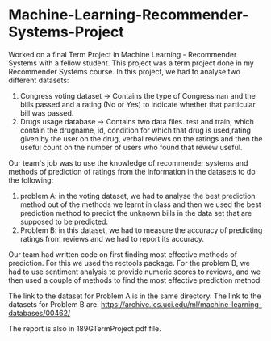 # Machine-Learning-Recommender-Systems-Project
Worked on a final Term Project in Machine Learning - Recommender Systems with a fellow student.
This project was a term project done in my Recommender Systems course. In this project, we had to analyse two different datasets: 
1) Congress voting dataset -> Contains the type of Congressman and the bills passed and a rating (No or Yes) to indicate whether that particular bill was passed.
2) Drugs usage database -> Contains two data files. test and train, which contain the drugname, id, condition for which that drug is used,rating given by the user on the drug, verbal reviews on the ratings and then the useful count on the number of users who found that review useful.

Our team's job was to use the knowledge of recommender systems and methods of prediction of ratings from the information in the datasets to do the following:

1) problem A: in the voting dataset, we had to analyse the best prediction method out of the methods we learnt in class and then we used the best prediction method to predict the unknown bills in the data set that are supposed to be predicted.
2) Problem B: in this dataset, we had to measure the accuracy of predicting ratings from reviews and we had to report its accuracy.


Our team had written code on first finding most effective methods of prediction. For this we used the rectools package.
For the problem B, we had to use sentiment analysis to provide numeric scores to reviews, and we then used a couple of methods to find the most effective prediction method.

The link to the dataset for Problem A is in the same directory.
The link to the datasets for Problem B are: https://archive.ics.uci.edu/ml/machine-learning-databases/00462/

The report is also in 189GTermProject pdf file.
